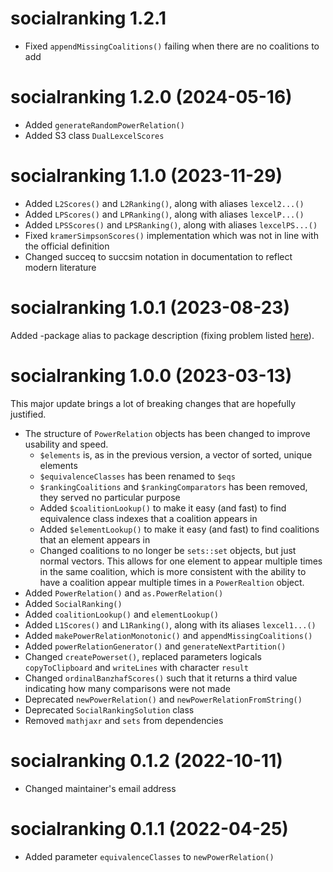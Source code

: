 # socialranking 1.2.1

* Fixed `appendMissingCoalitions()` failing when there are no coalitions to add

# socialranking 1.2.0 (2024-05-16)

* Added `generateRandomPowerRelation()`
* Added S3 class `DualLexcelScores`

# socialranking 1.1.0 (2023-11-29)

* Added `L2Scores()` and `L2Ranking()`, along with aliases `lexcel2...()`
* Added `LPScores()` and `LPRanking()`, along with aliases `lexcelP...()`
* Added `LPSScores()` and `LPSRanking()`, along with aliases `lexcelPS...()`
* Fixed `kramerSimpsonScores()` implementation which was not in line with the official definition
* Changed succeq to succsim notation in documentation to reflect modern literature

# socialranking 1.0.1 (2023-08-23)

Added -package alias to package description (fixing problem listed [here](https://github.com/r-lib/roxygen2/issues/1491)).

# socialranking 1.0.0 (2023-03-13)

This major update brings a lot of breaking changes that are hopefully justified.

* The structure of `PowerRelation` objects has been changed to improve usability and speed.
  * `$elements` is, as in the previous version, a vector of sorted, unique elements
  * `$equivalenceClasses` has been renamed to `$eqs`
  * `$rankingCoalitions` and `$rankingComparators` has been removed, they served no particular purpose
  * Added `$coalitionLookup()` to make it easy (and fast) to find equivalence class indexes that a coalition appears in
  * Added `$elementLookup()` to make it easy (and fast) to find coalitions that an element appears in
  * Changed coalitions to no longer be `sets::set` objects, but just normal vectors. This allows for one element to appear multiple times in the same coalition, which is more consistent with the ability to have a coalition appear multiple times in a `PowerRealtion` object.
* Added `PowerRelation()` and `as.PowerRelation()`
* Added `SocialRanking()`
* Added `coalitionLookup()` and `elementLookup()`
* Added `L1Scores()` and `L1Ranking()`, along with its aliases `lexcel1...()`
* Added `makePowerRelationMonotonic()` and `appendMissingCoalitions()`
* Added `powerRelationGenerator()` and `generateNextPartition()`
* Changed `createPowerset()`, replaced parameters logicals `copyToClipboard` and `writeLines` with character `result` 
* Changed `ordinalBanzhafScores()` such that it returns a third value indicating how many comparisons were not made
* Deprecated `newPowerRelation()` and `newPowerRelationFromString()`
* Deprecated `SocialRankingSolution` class
* Removed `mathjaxr` and `sets` from dependencies


# socialranking 0.1.2 (2022-10-11)

* Changed maintainer's email address


# socialranking 0.1.1 (2022-04-25)

 * Added parameter `equivalenceClasses` to `newPowerRelation()`
